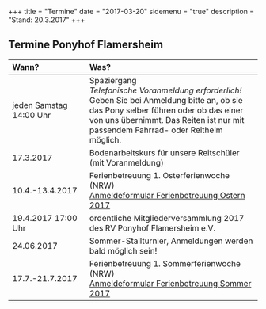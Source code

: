 +++
title = "Termine" 
date = "2017-03-20"
sidemenu = "true" 
description = "Stand: 20.3.2017"
+++

## Termine Ponyhof Flamersheim

Wann?                                                   | Was?
:------------------------------------------------------ | :--------------------------------------------------
| jeden Samstag 14:00 Uhr                               | Spaziergang<br>*Telefonische Voranmeldung erforderlich!*<br>Geben Sie bei Anmeldung bitte an, ob sie das Pony selber führen oder ob das einer von uns übernimmt. Das Reiten ist nur mit passendem Fahrrad- oder Reithelm möglich.
| 17.3.2017                                             | Bodenarbeitskurs für unsere Reitschüler (mit Voranmeldung)
| 10.4.-13.4.2017                                       | Ferienbetreuung 1. Osterferienwoche (NRW)<br>[Anmeldeformular Ferienbetreuung Ostern 2017](/downloads/ferienbetreuung-ostern-2017.pdf)
| 19.4.2017 17:00 Uhr                                   | ordentliche Mitgliederversammlung 2017 des RV Ponyhof Flamersheim e.V.
| 24.06.2017                                            | Sommer-Stallturnier, Anmeldungen werden bald möglich sein!
| 17.7.-21.7.2017                                       | Ferienbetreuung 1. Sommerferienwoche (NRW)<br>[Anmeldeformular Ferienbetreuung Sommer 2017](/downloads/ferienbetreuung-sommer-2017.pdf)